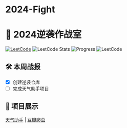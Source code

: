 # 2024-Fight
# 🚀 2024逆袭作战室
   [![LeetCode](https://img.shields.io/badge/LeetCode-已刷{{1}}题-橙色?logo=leetcode)](https://leetcode.cn/u/{{RfS9Ew2ZbA}})
   ![LeetCode Stats](https://leetcode-stats-six.vercel.app/api?username={{RfS9Ew2ZbA}})
   ![Progress](https://progress-bar.dev/10/?title=HTML掌握度)
   ![LeetCode](https://img.shields.io/badge/LeetCode-已刷题数-blue)

   ## 🛠️ 本周战报
   - [x] 创建逆袭仓库
   - [ ] 完成天气助手项目

   ## 📂 项目展示
   [天气助手](projects/weather-app) | [豆瓣爬虫](projects/douban-spider)
